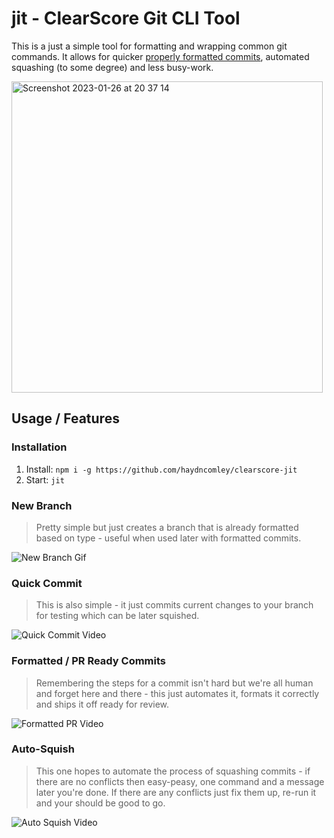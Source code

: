 # jit - ClearScore Git CLI Tool
This is a just a simple tool for formatting and wrapping common git commands. It allows for quicker [properly formatted commits](https://www.notion.so/Branching-and-commits-78e545b9b7344347a4e866664b56e612), automated squashing (to some degree) and less busy-work.

<img width="498" alt="Screenshot 2023-01-26 at 20 37 14" src="https://user-images.githubusercontent.com/9806346/234021955-ed3b6122-6dc6-417b-8d71-9af4a86d2e80.png">

## Usage / Features

### Installation
1. Install: `npm i -g https://github.com/haydncomley/clearscore-jit`
2. Start: `jit`

### New Branch
> Pretty simple but just creates a branch that is already formatted based on type - useful when used later with formatted commits.

![New Branch Gif](https://user-images.githubusercontent.com/9806346/234021639-21559810-a16e-404b-af81-53bea394929a.gif)

### Quick Commit
> This is also simple - it just commits current changes to your branch for testing which can be later squished.

![Quick Commit Video](https://user-images.githubusercontent.com/9806346/234025372-b5ecc434-2a5c-406d-b80e-9bbf875e781e.gif)

### Formatted / PR Ready Commits
> Remembering the steps for a commit isn't hard but we're all human and forget here and there - this just automates it, formats it correctly and ships it off ready for review. 

![Formatted PR Video](https://user-images.githubusercontent.com/9806346/234024256-4cfec3ce-0b74-4552-81fb-fa4552bd5108.gif)

### Auto-Squish
> This one hopes to automate the process of squashing commits - if there are no conflicts then easy-peasy, one command and a message later you're done. If there are any conflicts just fix them up, re-run it and your should be good to go.

![Auto Squish Video](https://user-images.githubusercontent.com/9806346/234026477-fc3ff541-0ea0-42ed-af13-2fbf2a90c6b9.gif)
